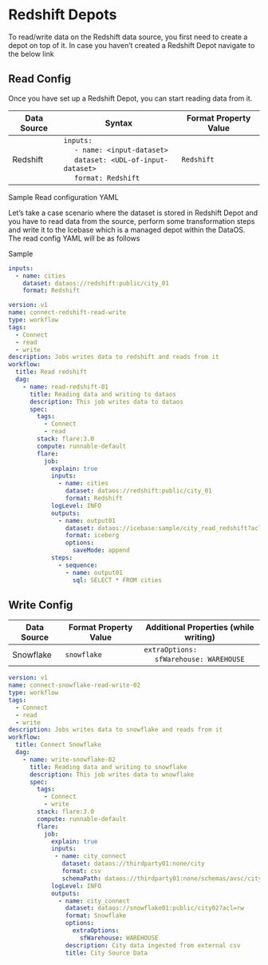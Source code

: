 # Redshift Depots

To read/write data on the Redshift data source, you first need to create a depot on top of it. In case you haven’t created a Redshift Depot navigate to the below link

## Read Config

Once you have set up a Redshift Depot, you can start reading data from it. 

| Data Source | Syntax | Format Property Value |
| --- | --- | --- |
| Redshift | `inputs:` <br>&nbsp;&nbsp;&nbsp;&nbsp; `- name: <input-dataset>` <br>&nbsp;&nbsp;&nbsp;&nbsp; `dataset: <UDL-of-input-dataset>`  <br>&nbsp;&nbsp;&nbsp;&nbsp; `format: Redshift` | `Redshift` |

Sample Read configuration YAML

Let’s take a case scenario where the dataset is stored in Redshift Depot and you have to read data from the source, perform some transformation steps and write it to the Icebase which is a managed depot within the DataOS. The read config YAML will be as follows

Sample 

```yaml
inputs:
  - name: cities
    dataset: dataos://redshift:public/city_01
    format: Redshift
```

```yaml
version: v1
name: connect-redshift-read-write
type: workflow
tags:
  - Connect
  - read
  - write
description: Jobs writes data to redshift and reads from it
workflow:
  title: Read redshift
  dag:
    - name: read-redshift-01
      title: Reading data and writing to dataos
      description: This job writes data to dataos
      spec:
        tags:
          - Connect
          - read
        stack: flare:3.0
        compute: runnable-default
        flare:
          job:
            explain: true
            inputs:
              - name: cities
                dataset: dataos://redshift:public/city_01
                format: Redshift
            logLevel: INFO
            outputs:
              - name: output01
                dataset: dataos://icebase:sample/city_read_redshift?acl=rw
                format: iceberg
                options:
                  saveMode: append
            steps:
              - sequence:
                - name: output01
                  sql: SELECT * FROM cities
```

## Write Config

| Data Source | Format Property Value | Additional Properties (while writing) |
| --- | --- | --- |
| Snowflake | `snowflake` | `extraOptions:` <br>&nbsp;&nbsp;&nbsp;&nbsp;  `sfWarehouse: WAREHOUSE` |

```yaml
version: v1
name: connect-snowflake-read-write-02
type: workflow
tags:
  - Connect
  - read
  - write
description: Jobs writes data to snowflake and reads from it
workflow:
  title: Connect Snowflake
  dag:
    - name: write-snowflake-02
      title: Reading data and writing to snowflake
      description: This job writes data to wnowflake
      spec:
        tags:
          - Connect
          - write
        stack: flare:3.0
        compute: runnable-default
        flare:
          job:
            explain: true
            inputs:
             - name: city_connect
               dataset: dataos://thirdparty01:none/city
               format: csv
               schemaPath: dataos://thirdparty01:none/schemas/avsc/city.avsc
            logLevel: INFO
            outputs:
              - name: city_connect
                dataset: dataos://snowflake01:public/city02?acl=rw
                format: Snowflake
                options:
                  extraOptions:
                    sfWarehouse: WAREHOUSE
                description: City data ingested from external csv
                title: City Source Data
```
